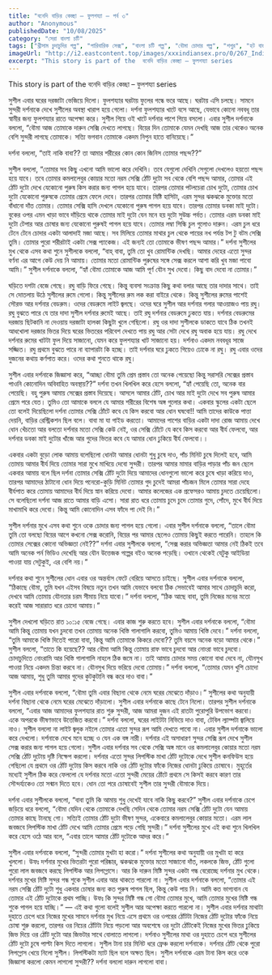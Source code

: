 ```yaml
---
title: "বনেদি বাড়ির কেচ্ছা – ফুলশয্যা – পর্ব ৩"
author: "Anonymous"
publishedDate: "10/08/2025"
category: "সেরা বাংলা চটি"
tags: ["থ্রীসাম চুদাচুদির গল্প", "পারিবারিক সেক্স", "বাংলা চটি গল্প", "বৌমা চোদার গল্প", "শশুর", "হট বাংলা চটি"]
imageUrl: "http://i2.eastcontent.top/images/xxxindiansex.pro/0/267_Indian_BFs.jpg"
excerpt: "This story is part of the  বনেদি বাড়ির কেচ্ছা – ফুলশয্যা series             সুশীল এবার ঘরের দরজাটা ভেজিয়ে দিলো। ফুলশয্যার ঘরটায় ফুলের গন্ধে ভরে আছে। ঘরটায় এসি চলছে। সামনে সুন্দরী দর্শনাকে দেখে সুশীলের..."
---
```


This story is part of the 
বনেদি বাড়ির কেচ্ছা – ফুলশয্যা series












সুশীল এবার ঘরের দরজাটা ভেজিয়ে দিলো। ফুলশয্যার ঘরটায় ফুলের গন্ধে ভরে আছে। ঘরটায় এসি চলছে। সামনে সুন্দরী দর্শনাকে দেখে সুশীলের অবস্থা খারাপ হয়ে গেলো। দর্শনা ফুলশয্যার খাটে বসে আছে, যেভাবে কোনো নববধূ তার স্বামীর জন্য ফুলশয্যার রাতে অপেক্ষা করে। সুশীল গিয়ে ওই খাটে দর্শনার পাশে গিয়ে বসলো। এবার সুশীল দর্শনাকে বললো, “বৌমা আজ তোমাকে দারুন সেক্সি দেখতে লাগছে। বিয়ের দিন তোমাকে যেমন দেখছি আজ তার থেকেও অনেক বেশি সুন্দরী লাগছে তোমাকে। সত্যি ভগবান তোমাকে একদম নিপুন হাতে বানিয়েছে।”


দর্শনা বললো, “তাই নাকি বাবা?? তা আমার শরীরের কোন কোন জিনিস তোমার পছন্দ??”


সুশীল বললো, “তোমার সব কিছু এখনো আমি ভালো করে দেখিনি। তবে যেগুলো দেখিনি সেগুলো দেখলেও হয়তো পছন্দ হয়ে যাবে। তবে তোমার কমলালেবুর কোয়ার মতো নরম সেক্সি ঠোঁট দুটো সব থেকে বেশি পছন্দ আমার, তোমার এই ঠোঁট দুটো দেখে যেকোনো পুরুষ কিস করার জন্য পাগল হয়ে যাবে। তারপর তোমার পটলচেরা চোখ দুটো, তোমার চোখ দুটো যেকোনো পুরুষকে তোমার প্রেমে ফেলে দেবে। তারপর তোমার মিষ্টি হাসিটা, এরম সুন্দর ঝকঝকে মুক্তোর মতো বাঁধানো দাঁত তোমার। তোমার সেক্সি হাসি দেখলে যেকোনো পুরুষ পাগল হয়ে যাবে। তারপর তোমার ডবকা মাই দুটো। বুকের ওপর এমন খাড়া ভাবে দাঁড়িয়ে থাকে তোমার মাই দুটো যেন মনে হয় দুটো সুউচ্চ পর্বত। তোমার এরম ডবকা মাই দুটো টেপার আর চোষার জন্য যেকোনো পুরুষই পাগল হয়ে যাবে। তোমার লম্বা সিল্কি চুল গুলোও দারুন। এরম চুল ধরে টেনে টেনে চোদার একটা আলাদাই মজা আছে। সব মিলিয়ে তোমার মাথার চুল থেকে পায়ের নখ পর্যন্ত টপ টু বটম সেক্সি তুমি। তোমার পুরো শরীরটাই একটা সেক্স প্যাকেজ। এই জন্যই তো তোমাকে ভীষণ পছন্দ আমার।” দর্শনা সুশীলের মুখ থেকে এসব কথা শুনে সুশীলকে বললো, “বাহ্ বাবা, তুমি তো খুব রোমান্টিক দেখছি। আমার দেহের এতো সুন্দর বর্ণনা এর আগে কেউ দেয় নি আমায়। তোমার মতো রোমান্টিক পুরুষের সঙ্গে সেক্স করলে আশা করি খুব মজা পাবো আমি।” সুশীল দর্শনাকে বললো, “হ্যাঁ বৌমা তোমাকে আজ আমি পূর্ণ যৌন সুখ দেবো। কিছু বাদ দেবো না তোমার।”


ঘড়িতে দশটা বেজে গেছে। রঘু বাড়ি ফিরে গেছে। কিন্তু ব্যবসা সংক্রান্ত কিছু কথা বলার আছে তার দাদার সাথে। তাই সে দোতলায় উঠে সুশীলের রুমে গেলো। কিন্তু সুশীলের রুম লক করা বাইরে থেকে। কিন্তু সুশীলের রুমের পাশেই সৌরভ আর দর্শনার বেডরুম। ওদের বেডরুমে লাইট জ্বলছে। ওদের ঘরে সুশীল আর দর্শনার গলার আওয়াজও পায় রঘু। রঘু বুঝতে পারে যে তার দাদা সুশীল দর্শনার রুমেই আছে। তাই রঘু দর্শনার বেডরুমে ঢুকতে যায়। দর্শনার বেডরুমের দরজায় ছিটকানি না দেওয়ায় দরজাটা হালকা কিছুটা খুলে গেছিলো। রঘু ওর দাদা সুশীলকে ডাকতে যাবে ঠিক তখনই আধখোলা দরজার ভিতর দিয়ে ঘরের ভিতরের পরিবেশ দেখতে পায় রঘু আর সেটা দেখে রঘু অবাক হয়ে যায়। রঘু দেখে দর্শনার রুমের খাটটা ফুল দিয়ে সাজানো, যেমন করে ফুলশয্যার খাট সাজানো হয়। দর্শনাও একদম নববধূর সাজে সজ্জিত। রঘু প্রথমে বুঝতে পারে না ব্যাপারটা কি হচ্ছে। তাই দর্শনার ঘরে ঢুকতে গিয়েও ঢোকে না রঘু। রঘু এবার ওদের দুজনের কথায় কর্ণপাত করে। ওদের কথা শুনতে থাকে রঘু।


সুশীল এবার দর্শনাকে জিজ্ঞাসা করে, “আচ্ছা বৌমা তুমি প্রেম প্রস্তাব তো অনেক পেয়েছো কিন্তু সরাসরি সেক্সের প্রস্তাব পাওনি কোনোদিন অবিবাহিত অবস্থায়??” দর্শনা তখন খিলখিল করে হেসে বললো, “হ্যাঁ পেয়েছি তো, অনেক বার পেয়েছি। বহু পুরুষ আমায় সেক্সের প্রস্তাব দিয়েছে। আসলে আমার ঠোঁট, চোখ আর মাই দুটো দেখে সব পুরুষ আমার প্রেমে পরে যেত। তুমিও তো আমাকে বললে যে আমার শরীরের বিশেষ অঙ্গ গুলোর কথা। একবার স্কুলের একটা ছেলে তো বলেই দিয়েছিলো দর্শনা তোমার সেক্সি ঠোঁটে কবে যে কিস করবো আর ধোন ঘষবো!! আমি তাদের কাউকে পাত্তা দেয়নি, বাড়ির রেস্ট্রিকশন ছিল বলে। বাবা মা যা গাইড করতো। আমাদের পাশের বাড়ির একটা দাদা রোজ আমায় দেখে ধোন খেঁচতো আর বলতো দর্শনার মতো সেক্সি কেউ নেই, ওর সেক্সি ঠোঁটে যে কবে কিস করবো আর বীর্য ফেলবো, আর দর্শনার ডবকা মাই দুটোর খাঁজে আর গুদের ভিতর কবে যে আমার ধোন ঢুকিয়ে বীর্য ফেলবো।।


একবার একটা বুড়ো লোক আমায় বলেছিলো ধোনটা আমার ধোনটা শুধু চুষে দাও, পাঁচ মিনিট চুষে দিলেই হবে, আমি তোমায় আমার বীর্য দিয়ে তোমার সারা মুখে মাখিয়ে দেবো সুন্দরী। তারপর আমার মামার বাড়ির পাড়ার পাঁচ জন ছেলে একবার আমায় বলে ছিল দর্শনা তোমার সেক্সি ঠোঁট দুটো দিয়ে আমাদের ধোনগুলো ভালো করে চুষে খাড়া করিয়ে দাও, তারপর আমাদের ঠাটানো ধোন দিয়ে পনেরো-কুড়ি মিনিট তোমার গুদ চুদেই আমরা পাঁচজন মিলে তোমার সারা দেহে বীর্যপাত করে তোমায় আমাদের বীর্য দিয়ে স্নান করিয়ে দেবো। আমার কলেজের এক প্রফেসরও আমায় চুদতে চেয়েছিলো। সে বলেছিলো দর্শনা আজ রাতে আমার বাড়ি এসো। সারা রাত ধরে তোমায় চুদে চুদে তোমার গুদে, পোঁদে, মুখে বীর্য দিয়ে মাখামাখি করে দেবো। কিন্তু আমি কোনোদিন এসব ফাঁদে পা দেই নি।”


সুশীল দর্শনার মুখে এসব কথা শুনে ওকে চোদার জন্য পাগল হয়ে গেলো। এবার সুশীল দর্শনাকে বললো, “তালে বৌমা তুমি তো বলছো বিয়ের আগে কখনো সেক্স করোনি, বিয়ের পর আমার ছেলেও তোমায় কিছুই করতে পারেনি। তাহলে কি তোমার সেক্সের কোনো অভিজ্ঞতা নেই??” দর্শনা এবার সুশীলকে বললো, “সেক্স করার অভিজ্ঞতা আমার নেই ঠিকই তবে আমি অনেক পর্ন ভিডিও দেখেছি আর যৌন উত্তেজক গল্পের বইও অনেক পড়েছি। ওখানে থেকেই যেটুকু আইডিয়া পাওয়া যায় সেটুকুই, এর বেশি নয়।”


দর্শনার কথা শুনে সুশীলের ধোন এবার ওর অন্তর্বাস ফেটে বেরিয়ে আসতে চাইছে। সুশীল এবার দর্শনাকে বললো, “ঠিকাছে বৌমা, তুমি যখন এইসব বিষয়ে নতুন তখন আমি যেভাবে বলবো ঠিক সেভাবেই আমার সাথে চোদাচুদি করো, দেখবে আমি তোমায় যৌনতার চরম সীমায় নিয়ে যাবো।” দর্শনা বললো, “ঠিক আছে বাবা, তুমি নিজের মনের মতো করেই আজ সারারাত ধরে চোদো আমায়।”


সুশীল দেখলো ঘড়িতে রাত ১০:১৫ বেজে গেছে। এবার কাজ শুরু করতে হবে। সুশীল এবার দর্শনাকে বললো, “বৌমা আমি কিন্তু তোমায় যখন চুদবো তখন তোমায় অনেক খিস্তি গালাগালি করবো, তুমিও আমায় খিস্তি দেবে।” দর্শনা বললো, “তুমি আমাকে খিস্তি দিতেই পারো বাবা, কিন্তু আমি তোমাকে কিকরে দেবো?? তুমি বয়সে অনেক বড়ো আমার থেকে।” সুশীল বললো, “তাতে কি হয়েছে?? আর বৌমা আমি কিন্তু তোমায় রাফ ভাবে চুদবো আর নোংরা ভাবে চুদবো। চোদাচুদিতে নোংরামি আর খিস্তি গালাগালি নাহলে ঠিক জমে না। তাই আমায় চোদার সময় কোনো বাধা দেবে না, যৌনসুখ পাওয়া নিয়ে একদম চিন্তা করবে না। যৌনসুখ দিয়ে ভরিয়ে দেবো তোমায়।” দর্শনা বললো, “তোমার যেমন খুশি চোদো আজ আমায়, শুধু তুমি আমার গুদের কুটকুটানি বন্ধ করে দাও বাবা।”


সুশীল এবার দর্শনাকে বললো, “বৌমা তুমি এবার বিছানা থেকে নেমে ঘরের মেঝেতে দাঁড়াও।” সুশীলের কথা অনুযায়ী দর্শনা বিছানা থেকে নেমে ঘরের মেঝেতে দাঁড়ালো। সুশীল এবার দর্শনাকে কাছে টেনে নিলো। তারপর সুশীল দর্শনাকে বললো, “এবার আজ আমাদের ফুলশয্যার রাত শুরু সুন্দরী, আজ আমরা দুজন এই রাতটা পুরোপুরি উপভোগ করবো। একে অপরকে ভীষণভাবে উত্তেজিত করবো।” দর্শনা বললো, ঘরের লাইটটা নিভিয়ে দাও বাবা, টেবিল ল্যাম্পটা জ্বালিয়ে নাও। সুশীল বললো না লাইট জ্বলুক নইলে তোমার এতো সুন্দর রূপ আমি দেখতে পাবো না। এবার সুশীল দর্শনাকে ভালো করে দেখলো। দর্শনাকে দেখে মনে হচ্ছে ও যেন এক বঙ্গ নারী। দর্শনার এই অসাধারণ সুন্দর সেক্সি রূপ দেখে সুশীল সেক্স করার জন্য পাগল হয়ে গেলো। সুশীল এবার দর্শনার সব থেকে সেক্সি অঙ্গ মানে ওর কমলালেবুর কোয়ার মতো নরম সেক্সি ঠোঁট দুটোয় দৃষ্টি নিক্ষেপ করলো। দর্শনার এতো সুন্দর লিপস্টিক মাখা ঠোঁট দুটোকে দেখে সুশীল কনফিউস হয়ে গেছিলো যে প্রথমে ওর ঠোঁট দুটোয় কিস করবে নাকি ওর ঠোঁট দুটোর ফাঁকে নিজের ধোনটা ঢুকিয়ে চোষাবে। মুহূর্তের মধ্যেই সুশীল ঠিক করে ফেললো যে দর্শনার মতো এতো সুন্দরী মেয়ের ঠোঁটে প্রথমে সে কিসই করবে কারণ তার সৌন্দর্য্যকেও তো সন্মান দিতে হবে। ধোন তো পরে চোষাবেই সুশীল তার সুন্দরী বৌমাকে দিয়ে।


দর্শনা এবার সুশীলকে বললো, “বাবা তুমি কি আমায় শুধু দেখেই যাবে নাকি কিছু করবে?” সুশীল এবার দর্শনাকে চেপে জড়িয়ে ধরে বললো, “বৌমা যেদিন থেকে তোমাকে দেখছি সেদিন থেকে তোমার নরম সেক্সি ঠোঁট দুটো যেন আমায় তোমার কাছে টানছে গো। সত্যিই তোমার ঠোঁট দুটো ভীষণ সুন্দর, একেবারে কমলালেবুর কোয়ার মতো। এরম লাল জবজবে লিপস্টিক মাখা ঠোঁট দেখে আমি তোমার প্রেমে পড়ে গেছি সুন্দরী।” দর্শনা সুশীলের মুখে এই কথা শুনে খিলখিল করে হেসে ওঠে আর বলে, “এবার তালে আমার ঠোঁট দুটোকে আদর করে।”


সুশীল এবার দর্শনাকে বললো, “সুন্দরী তোমার মুখটা হা করো।” দর্শনা সুশীলের কথা অনুযায়ী ওর মুখটা হা করে খুললো। উফঃ দর্শনার মুখের ভিতরটা পুরো পরিষ্কার, ঝকঝকে মুক্তোর মতো সাজানো দাঁত, লকলকে জিভ, ঠোঁট গুলো পুরো লাল জবজবে করছে লিপস্টিক আর লিপগ্লোসে। আর কি দারুন মিষ্টি সুন্দর একটা গন্ধ বেরোচ্ছে দর্শনার মুখ থেকে। দর্শনার মুখের মিষ্টি সুন্দর গন্ধ শুকে সুশীল এবার আর থাকতে পারলো না। সুশীল এবার দর্শনাকে বললো, “তোমার এই নরম সেক্সি ঠোঁট দুটো শুধু একবার চোষার জন্য কত পুরুষ পাগল ছিল, কিন্তু কেউ পায় নি। আমি কত ভাগ্যবান যে তোমার এই ঠোঁট দুটোকে প্রথম পাচ্ছি। উফঃ কি সুন্দর মিষ্টি গন্ধ গো বৌমা তোমার মুখে, আমি তোমার মুখের মিষ্টি গন্ধ শুকে পাগল হয়ে যাচ্ছি।” — এই কথা গুলো বলেই সুশীল আর অপেক্ষা করতে পারলো না। সুশীল এবার দর্শনার মাথাটা দুহাতে চেপে ধরে নিজের মুখের সামনে দর্শনার মুখ নিয়ে এসে প্রথমে ওর ওপরের ঠোঁটটা নিজের ঠোঁট দুটোর ফাঁকে নিয়ে চোষা শুরু করলো, তারপর ওর নিচের ঠোঁটটা নিয়ে পড়লো আর অবশেষে ওর দুটো ঠোঁটকেই নিজের মুখের ভিতর ঢুকিয়ে জিভ দিয়ে ওর ঠোঁট দুটো আর জিভটার সাথে বোলাতে লাগলো। দর্শনাও সুশীলের মাথা ওর দুহাতে চেপে ধরে সুশীলের ঠোঁট দুটো চুষে পাল্টা কিস দিতে লাগলো। সুশীল টানা চার মিনিট ধরে ফ্রেঞ্চ করলো দর্শনাকে। দর্শনার ঠোঁট থেকে পুরো লিপগ্লোস খেয়ে নিলো সুশীল। লিপস্টিকটা ম্যাট ছিল বলে অক্ষত ছিল। সুশীল দর্শনাকে এরম টানা কিস করে ওকে জিজ্ঞাসা করলো কেমন লাগলো সুন্দরী?? দর্শনা বললো দারুন লাগলো বাবা।
